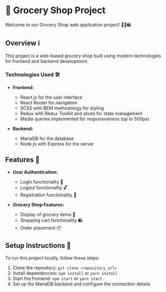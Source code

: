 # 🛒 Grocery Shop Project

Welcome to our Grocery Shop web application project! 🍎🥦🛍️

## Overview ℹ️

This project is a web-based grocery shop built using modern technologies for frontend and backend development.

### Technologies Used 🛠️

- **Frontend:**
  - React.js for the user interface
  - React Router for navigation
  - SCSS with BEM methodology for styling
  - Redux with Redux Toolkit and slices for state management
  - Media queries implemented for responsiveness (up to 500px)

- **Backend:**
  - MariaDB for the database
  - Node.js with Express for the server
 

## Features 🌟

- **User Authentication:**
  - Login functionality 🔐
  - Logout functionality 🔓
  - Registration functionality 📝

- **Grocery Shop Features:**
  - Display of grocery items 🛒
  - Shopping cart functionality 🛍️
  - Order placement 📦

## Setup Instructions 🚀

To run this project locally, follow these steps:

1. Clone the repository: `git clone <repository_url>`
2. Install dependencies: `npm install` or `yarn install`
3. Start the frontend: `npm start` or `yarn start`
4. Set up the MariaDB backend and configure the connection details

